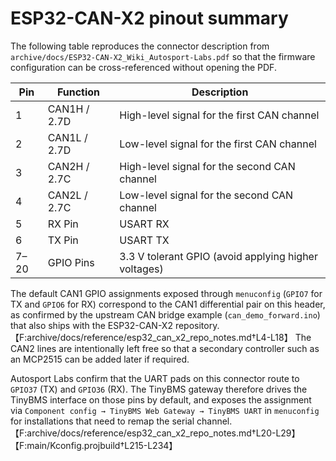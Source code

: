 # ESP32-CAN-X2 pinout summary

The following table reproduces the connector description from
`archive/docs/ESP32-CAN-X2_Wiki_Autosport-Labs.pdf` so that the firmware
configuration can be cross-referenced without opening the PDF.

| Pin | Function          | Description                                               |
| --- | ----------------- | --------------------------------------------------------- |
| 1   | CAN1H / 2.7D      | High-level signal for the first CAN channel               |
| 2   | CAN1L / 2.7D      | Low-level signal for the first CAN channel                |
| 3   | CAN2H / 2.7C      | High-level signal for the second CAN channel              |
| 4   | CAN2L / 2.7C      | Low-level signal for the second CAN channel               |
| 5   | RX Pin            | USART RX                                                  |
| 6   | TX Pin            | USART TX                                                  |
| 7–20| GPIO Pins         | 3.3 V tolerant GPIO (avoid applying higher voltages)      |

The default CAN1 GPIO assignments exposed through `menuconfig`
(`GPIO7` for TX and `GPIO6` for RX) correspond to the CAN1 differential
pair on this header, as confirmed by the upstream CAN bridge example
(`can_demo_forward.ino`) that also ships with the ESP32-CAN-X2
repository.【F:archive/docs/reference/esp32_can_x2_repo_notes.md†L4-L18】 The
CAN2 lines are intentionally left free so that a secondary controller
such as an MCP2515 can be added later if required.

Autosport Labs confirm that the UART pads on this connector route to
`GPIO37` (TX) and `GPIO36` (RX). The TinyBMS gateway therefore drives the
TinyBMS interface on those pins by default, and exposes the assignment via
`Component config → TinyBMS Web Gateway → TinyBMS UART` in
`menuconfig` for installations that need to remap the serial
channel.【F:archive/docs/reference/esp32_can_x2_repo_notes.md†L20-L29】【F:main/Kconfig.projbuild†L215-L234】
